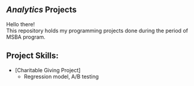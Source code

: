 ## *Analytics* Projects
Hello there!\
This repository holds my programming projects done during the period of MSBA program. 

## Project Skills:
* [Charitable Giving Project]
  * Regression model, A/B testing
